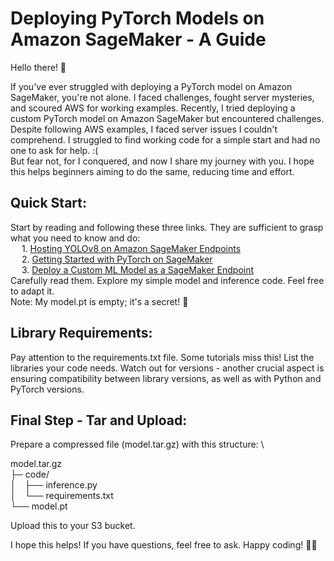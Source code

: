 # Deploying PyTorch Models on Amazon SageMaker - A Guide

Hello there! 👋

If you've ever struggled with deploying a PyTorch model on Amazon SageMaker, you're not alone. I faced challenges, fought server mysteries, and scoured AWS for working examples. Recently, I tried deploying a custom PyTorch model on Amazon SageMaker but encountered challenges. Despite following AWS examples, I faced server issues I couldn't comprehend. I struggled to find working code for a simple start and had no one to ask for help. :( \
But fear not, for I conquered, and now I share my journey with you. I hope this helps beginners aiming to do the same, reducing time and effort.

## Quick Start:

Start by reading and following these three links. They are sufficient to grasp what you need to know and do: \
&emsp;        1. [Hosting YOLOv8 on Amazon SageMaker Endpoints](https://aws.amazon.com/blogs/machine-learning/hosting-yolov8-pytorch-model-on-amazon-sagemaker-endpoints/) \
&emsp;        2. [Getting Started with PyTorch on SageMaker](https://sagemaker-examples.readthedocs.io/en/latest/frameworks/pytorch/get_started_mnist_deploy.html) \
&emsp;        3. [Deploy a Custom ML Model as a SageMaker Endpoint](https://towardsdatascience.com/deploy-a-custom-ml-model-as-a-sagemaker-endpoint-6d2540226428) \
Carefully read them. 
Explore my simple model and inference code. Feel free to adapt it. \
Note: My model.pt is empty; it's a secret! 🤫

## Library Requirements:

Pay attention to the requirements.txt file. Some tutorials miss this! List the libraries your code needs. Watch out for versions - another crucial aspect is ensuring compatibility between library versions, as well as with Python and PyTorch versions.

## Final Step - Tar and Upload:

Prepare a compressed file (model.tar.gz) with this structure: \

model.tar.gz \
├─ code/ \
 │&emsp;├── inference.py \
 │&emsp;└── requirements.txt \
└── model.pt

Upload this to your S3 bucket.

I hope this helps! If you have questions, feel free to ask. Happy coding! 🚀🌟
